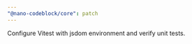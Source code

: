 ```yaml
---
"@nano-codeblock/core": patch
---
```

Configure Vitest with jsdom environment and verify unit tests.
